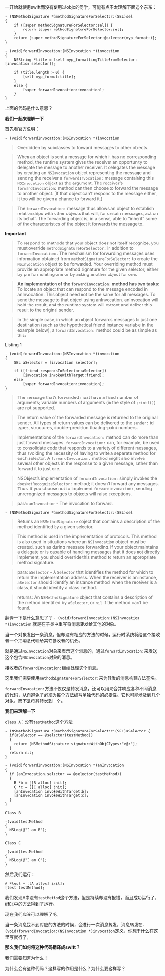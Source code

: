 一开始就使用swift而没有使用过objc的同学，可能有点不太理解下面这个东东：

```objc
- (NSMethodSignature *)methodSignatureForSelector:(SEL)sel
{
    if ([super methodSignatureForSelector:sel]) {
        return [super methodSignatureForSelector:sel];
    }
    return [super methodSignatureForSelector:@selector(myp_format:)];
}

- (void)forwardInvocation:(NSInvocation *)invocation
{
    NSString *title = [self myp_formattingTitleFromSelector:[invocation selector]];
    
    if (title.length > 0) {
        [self myp_format:title];
    }
    else {
        [super forwardInvocation:invocation];
    }
}
```

上面的代码是什么意思？

**我们一起来理解一下**

首先看官方说明：

`- (void)forwardInvocation:(NSInvocation *)invocation`

> Overridden by subclasses to forward messages to other objects.

> When an object is sent a message for which it has no corresponding method, the runtime system gives the receiver an opportunity to delegate the message to another receiver. It delegates the message by creating an `NSInvocation` object representing the message and sending the receiver a `forwardInvocation:` message containing this `NSInvocation` object as the argument. The receiver’s `forwardInvocation:` method can then choose to forward the message to another object. (If that object can’t respond to the message either, it too will be given a chance to forward it.)

> The `forwardInvocation:` message thus allows an object to establish relationships with other objects that will, for certain messages, act on its behalf. The forwarding object is, in a sense, able to “inherit” some of the characteristics of the object it forwards the message to.

**Important**
> To respond to methods that your object does not itself recognize, you must override `methodSignatureForSelector:` in addition to `forwardInvocation:`. The mechanism for forwarding messages uses information obtained from `methodSignatureForSelector:` to create the `NSInvocation` object to be forwarded. Your overriding method must provide an appropriate method signature for the given selector, either by pre formulating one or by asking another object for one.

> **An implementation of the `forwardInvocation:` method has two tasks:**
To locate an object that can respond to the message encoded in anInvocation. This object need not be the same for all messages.
To send the message to that object using anInvocation. anInvocation will hold the result, and the runtime system will extract and deliver this result to the original sender.

> In the simple case, in which an object forwards messages to just one destination (such as the hypothetical friend instance variable in the example below), a `forwardInvocation:` method could be as simple as this:

Listing 1
```objc
- (void)forwardInvocation:(NSInvocation *)invocation
{
    SEL aSelector = [invocation selector];
 
    if ([friend respondsToSelector:aSelector])
        [invocation invokeWithTarget:friend];
    else
        [super forwardInvocation:invocation];
}
```

> The message that’s forwarded must have a fixed number of arguments; variable numbers of arguments (in the style of `printf()`) are not supported.

> The return value of the forwarded message is returned to the original sender. All types of return values can be delivered to the `sender:` id types, structures, double-precision floating-point numbers.

> Implementations of the `forwardInvocation:` method can do more than just forward messages. `forwardInvocation:` can, for example, be used to consolidate code that responds to a variety of different messages, thus avoiding the necessity of having to write a separate method for each selector. A `forwardInvocation:` method might also involve several other objects in the response to a given message, rather than forward it to just one.

> NSObject’s implementation of `forwardInvocation:` simply invokes the `doesNotRecognizeSelector:` method; it doesn’t forward any messages. Thus, if you choose not to implement `forwardInvocation:`, sending unrecognized messages to objects will raise exceptions.

> para: `anInvocation` - 
The invocation to forward.

`- (NSMethodSignature *)methodSignatureForSelector:(SEL)sel`

> Returns an `NSMethodSignature` object that contains a description of the method identified by a given selector.

> This method is used in the implementation of protocols. This method is also used in situations where an `NSInvocation` object must be created, such as during message forwarding. If your object maintains a delegate or is capable of handling messages that it does not directly implement, you should override this method to return an appropriate method signature.

> para: `aSelector` - 
A `Selector` that identifies the method for which to return the implementation address. When the receiver is an instance, `aSelector` should identify an instance method; when the receiver is a class, it should identify a class method.

> returns:
An `NSMethodSignature` object that contains a description of the method identified by `aSelector`, or `nil` if the method can’t be found.

翻译一下是什么意思了？
`- (void)forwardInvocation:(NSInvocation *)invocation` 就是在子类中重写将消息转发给其他的对象。

当一个对象发出一条消息，但却没有相应的方法的时候，运行时系统将给这个接收者一个把消息代理给其它接收者的机会。

就是通过`NSInvocation`对象来表示这个消息的，通过`forwardInvocation:`来发送这个包含`NSInvocation`对象的消息。

接收者的`forwardInvocation:`继续处理这个消息。

这里我们需要使用`methodSignatureForSelector:`来为转发的消息构建方法签名。

`forwardInvocation:`方法不仅仅是转发消息，还可以用来合并响应各种不同消息的代码，从而避免了必须为每个方法编写单独代码的必要性。它也可能涉及到几个对象，而不是将其转发到一个。

**我们来理解一下**

`class A`：没有`testMethod`这个方法

```objc
- (NSMethodSignature *)methodSignatureForSelector:(SEL)aSelector { 
  if(aSelector == @selector(testMethod)) 
  { 
    return [NSMethodSignature signatureWithObjCTypes:"v@:"]; 
  } 
  return nil; 
} 

- (void)forwardInvocation:(NSInvocation *)anInvocation 
{ 
  if (anInvocation.selector == @selector(testMethod)) 
  { 
    B *b = [[B alloc] init]; 
    C *c = [[C alloc] init]; 
    [anInvocation invokeWithTarget:b]; 
    [anInvocation invokeWithTarget:c]; 
  } 
} 
```

`Class B`

```objc
-(void)testMethod 
{ 
  NSLog(@"I am B"); 
} 
```

`Class C`

```objc
-(void)testMethod 
{ 
  NSLog(@"I am C"); 
} 
```

然后我们运行：
```objc
A *test = [[A alloc] init]; 
[test testMethod];
```

我们发现A中没有`testMethod`这个方法，但是持续却没有报错，而且成功运行了，`B`和`C`中的方法得到了运行。

现在我们应该可以理解了吧。

当一条消息找不到对应的方法的时候，会进行一次消息转发，消息转发在`- (void)forwardInvocation:(NSInvocation *)invocation`定义，你想干什么在这里写就行了。

**那么我们如何将这种代码翻译成swift？**

我们需要知道为什么！

为什么会有这种代码？这样写的作用是什么？为什么要这样写？
